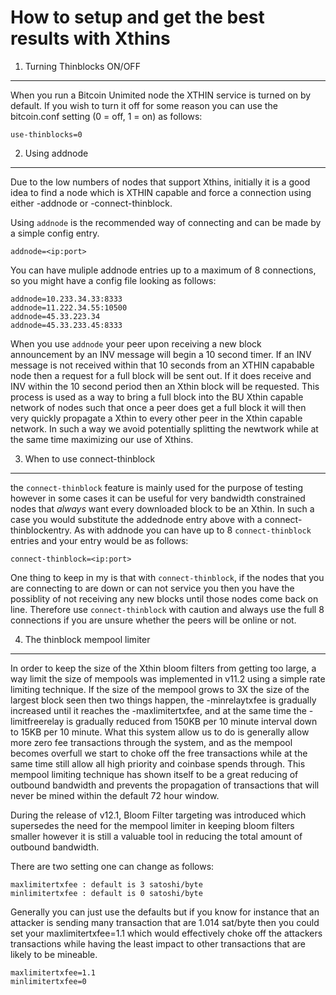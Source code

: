How to setup and get the best results with Xthins
==========================================================


1. Turning Thinblocks ON/OFF
---------------------------------

When you run a Bitcoin Unimited node the XTHIN service is turned on by default.  If you wish to turn it off for some reason
you can use the bitcoin.conf setting (0 = off, 1 = on) as follows:

	use-thinblocks=0


2. Using addnode
----------------

Due to the low numbers of nodes that support Xthins, initially it is a good idea to find a node which is XTHIN capable and
force a connection using either -addnode or -connect-thinblock.

Using `addnode` is the recommended way of connecting and can be made by a simple config entry.

	addnode=<ip:port>

You can have muliple addnode entries up to a maximum of 8 connections, so you might have a config file looking as follows:

	addnode=10.233.34.33:8333
	addnode=11.222.34.55:10500
	addnode=45.33.223.34
	addnode=45.33.233.45:8333

When you use `addnode` your peer upon receiving a new block announcement by an INV message will begin a 10 second timer.  If an INV
message is not received within that 10 seconds from an XTHIN capabable node then a request for a full block will be sent out. If it
does receive and INV within the 10 second period then an Xthin block will be requested.  This process is used as a way to bring a
full block into the BU Xthin capable network of nodes such that once a peer does get a full block it will then very quickly propagate
a Xthin to every other peer in the Xthin capable network.  In such a way we avoid potentially splitting the newtwork while at
the same time maximizing our use of Xthins.


3. When to use connect-thinblock
--------------------------------

the `connect-thinblock` feature is mainly used for the purpose of testing however in some cases it can be useful for very bandwidth 
constrained nodes that *always* want every downloaded block to be an Xthin.  In such a case you would substitute the addednode entry 
above with a connect-thinblockentry.  As with addnode you can have up to 8 `connect-thinblock` entries and your entry would be as 
follows:

	connect-thinblock=<ip:port>

One thing to keep in my is that with `connect-thinblock`, if the nodes that you are connecting to are down or can not service you then 
you have the possiblity of not receiving any new blocks until those nodes come back on line.  Therefore use `connect-thinblock` with 
caution and always use the full 8 connections if you are unsure whether the peers will be online or not.


4. The thinblock mempool limiter
---------------------------------

In order to keep the size of the Xthin bloom filters from getting too large, a way limit the size of mempools was implemented in v11.2
using a simple rate limiting technique.  If the size of the mempool grows to 3X the size of the largest block seen then two things happen, 
the -minrelaytxfee is gradually increased until it reaches the -maxlimitertxfee, and at the same time the -limitfreerelay is gradually 
reduced from 150KB per 10 minute interval down to 15KB per 10 minute.  What this system allow us to do is generally allow more zero fee 
transactions through the system, and as the mempool becomes overfull we start to choke off the free transactions while at the same time 
still allow all high priority and coinbase spends through. This mempool limiting technique has shown itself to be a great reducing of 
outbound bandwidth and prevents the propagation of transactions that will never be mined within the default 72 hour window.

During the release of v12.1, Bloom Filter targeting was introduced which supersedes the need for the mempool limiter in keeping bloom 
filters smaller however it is still a valuable tool in reducing the total amount of outbound bandwidth.

There are two setting one can change as follows:

	maxlimitertxfee : default is 3 satoshi/byte
	minlimitertxfee : default is 0 satoshi/byte

Generally you can just use the defaults but if you know for instance that an attacker is sending many transaction that are 1.014 sat/byte then you
could set your maxlimitertxfee=1.1 which would effectively choke off the attackers transactions while having the least impact to other transactions
that are likely to be mineable.

	maxlimitertxfee=1.1
	minlimitertxfee=0
